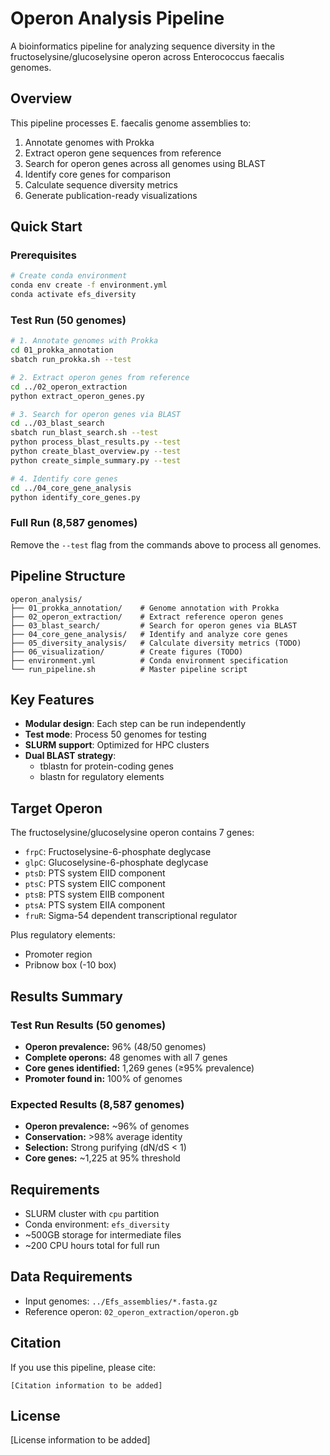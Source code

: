 # Operon Analysis Pipeline

A bioinformatics pipeline for analyzing sequence diversity in the fructoselysine/glucoselysine operon across Enterococcus faecalis genomes.

## Overview

This pipeline processes E. faecalis genome assemblies to:
1. Annotate genomes with Prokka
2. Extract operon gene sequences from reference
3. Search for operon genes across all genomes using BLAST
4. Identify core genes for comparison
5. Calculate sequence diversity metrics
6. Generate publication-ready visualizations

## Quick Start

### Prerequisites

```bash
# Create conda environment
conda env create -f environment.yml
conda activate efs_diversity
```

### Test Run (50 genomes)

```bash
# 1. Annotate genomes with Prokka
cd 01_prokka_annotation
sbatch run_prokka.sh --test

# 2. Extract operon genes from reference
cd ../02_operon_extraction
python extract_operon_genes.py

# 3. Search for operon genes via BLAST
cd ../03_blast_search
sbatch run_blast_search.sh --test
python process_blast_results.py --test
python create_blast_overview.py --test
python create_simple_summary.py --test

# 4. Identify core genes
cd ../04_core_gene_analysis
python identify_core_genes.py
```

### Full Run (8,587 genomes)

Remove the `--test` flag from the commands above to process all genomes.

## Pipeline Structure

```
operon_analysis/
├── 01_prokka_annotation/    # Genome annotation with Prokka
├── 02_operon_extraction/    # Extract reference operon genes
├── 03_blast_search/         # Search for operon genes via BLAST
├── 04_core_gene_analysis/   # Identify and analyze core genes
├── 05_diversity_analysis/   # Calculate diversity metrics (TODO)
├── 06_visualization/        # Create figures (TODO)
├── environment.yml          # Conda environment specification
└── run_pipeline.sh          # Master pipeline script
```

## Key Features

- **Modular design**: Each step can be run independently
- **Test mode**: Process 50 genomes for testing
- **SLURM support**: Optimized for HPC clusters
- **Dual BLAST strategy**: 
  - tblastn for protein-coding genes
  - blastn for regulatory elements

## Target Operon

The fructoselysine/glucoselysine operon contains 7 genes:
- `frpC`: Fructoselysine-6-phosphate deglycase
- `glpC`: Glucoselysine-6-phosphate deglycase
- `ptsD`: PTS system EIID component
- `ptsC`: PTS system EIIC component
- `ptsB`: PTS system EIIB component
- `ptsA`: PTS system EIIA component
- `fruR`: Sigma-54 dependent transcriptional regulator

Plus regulatory elements:
- Promoter region
- Pribnow box (-10 box)

## Results Summary

### Test Run Results (50 genomes)
- **Operon prevalence:** 96% (48/50 genomes)
- **Complete operons:** 48 genomes with all 7 genes
- **Core genes identified:** 1,269 genes (≥95% prevalence)
- **Promoter found in:** 100% of genomes

### Expected Results (8,587 genomes)
- **Operon prevalence:** ~96% of genomes
- **Conservation:** >98% average identity
- **Selection:** Strong purifying (dN/dS < 1)
- **Core genes:** ~1,225 at 95% threshold

## Requirements

- SLURM cluster with `cpu` partition
- Conda environment: `efs_diversity`
- ~500GB storage for intermediate files
- ~200 CPU hours total for full run

## Data Requirements

- Input genomes: `../Efs_assemblies/*.fasta.gz`
- Reference operon: `02_operon_extraction/operon.gb`

## Citation

If you use this pipeline, please cite:
```
[Citation information to be added]
```

## License

[License information to be added]